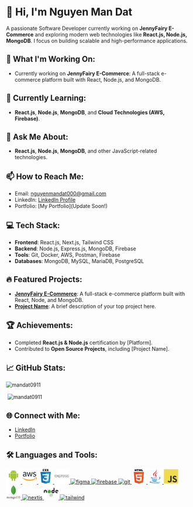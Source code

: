 # 👋 Hi, I'm Nguyen Man Dat

A passionate Software Developer currently working on **JennyFairy E-Commerce** and exploring modern web technologies like **React.js, Node.js, MongoDB**. I focus on building scalable and high-performance applications.

## 🔭 What I'm Working On:
- Currently working on **JennyFairy E-Commerce**: A full-stack e-commerce platform built with React, Node.js, and MongoDB.
  
## 🌱 Currently Learning:
- **React.js**, **Node.js**, **MongoDB**, and **Cloud Technologies (AWS, Firebase)**.

## 💬 Ask Me About:
- **React.js**, **Node.js**, **MongoDB**, and other JavaScript-related technologies.

## 📫 How to Reach Me:
- Email: [nguyenmandat000@gmail.com](mailto:nguyenmandat000@gmail.com)
- LinkedIn: [LinkedIn Profile](https://www.linkedin.com/in/mandat/)
- Portfolio: [My Portfolio](Update Soon!)

## 💻 Tech Stack:
- **Frontend**: React.js, Next.js, Tailwind CSS
- **Backend**: Node.js, Express.js, MongoDB, Firebase
- **Tools**: Git, Docker, AWS, Postman, Firebase
- **Databases**: MongoDB, MySQL, MariaDB, PostgreSQL

## 🔥 Featured Projects:
- **[JennyFairy E-Commerce](https://github.com/Mandat0911/JennyFairy-E-Commerce)**: A full-stack e-commerce platform built with React, Node, and MongoDB.
- **[Project Name](link)**: A brief description of your top project here.

## 🏆 Achievements:
- Completed **React.js & Node.js** certification by [Platform].
- Contributed to **Open Source Projects**, including [Project Name].

## 📈 GitHub Stats:
<p align="left">
  <img src="https://github-readme-stats.vercel.app/api/top-langs?username=mandat0911&show_icons=true&locale=en&layout=compact" alt="mandat0911" />
</p>

<p>&nbsp;<img align="center" src="https://github-readme-stats.vercel.app/api?username=mandat0911&show_icons=true&locale=en" alt="mandat0911" /></p>

## 🌐 Connect with Me:
- [LinkedIn]([https://www.linkedin.com/in/your-profile](https://www.linkedin.com/in/mandat/))
- [Portfolio]([https://your-portfolio.com](https://www.linkedin.com/in/mandat/))

## 🛠️ Languages and Tools:
<p align="left">
  <a href="https://developer.android.com" target="_blank" rel="noreferrer">
    <img src="https://raw.githubusercontent.com/devicons/devicon/master/icons/android/android-original-wordmark.svg" alt="android" width="40" height="40"/>
  </a>
  <a href="https://aws.amazon.com" target="_blank" rel="noreferrer">
    <img src="https://raw.githubusercontent.com/devicons/devicon/master/icons/amazonwebservices/amazonwebservices-original-wordmark.svg" alt="aws" width="40" height="40"/>
  </a>
  <a href="https://www.w3schools.com/css/" target="_blank" rel="noreferrer">
    <img src="https://raw.githubusercontent.com/devicons/devicon/master/icons/css3/css3-original-wordmark.svg" alt="css3" width="40" height="40"/>
  </a>
  <a href="https://expressjs.com" target="_blank" rel="noreferrer">
    <img src="https://raw.githubusercontent.com/devicons/devicon/master/icons/express/express-original-wordmark.svg" alt="express" width="40" height="40"/>
  </a>
  <a href="https://www.figma.com/" target="_blank" rel="noreferrer">
    <img src="https://www.vectorlogo.zone/logos/figma/figma-icon.svg" alt="figma" width="40" height="40"/>
  </a>
  <a href="https://firebase.google.com/" target="_blank" rel="noreferrer">
    <img src="https://www.vectorlogo.zone/logos/firebase/firebase-icon.svg" alt="firebase" width="40" height="40"/>
  </a>
  <a href="https://git-scm.com/" target="_blank" rel="noreferrer">
    <img src="https://www.vectorlogo.zone/logos/git-scm/git-scm-icon.svg" alt="git" width="40" height="40"/>
  </a>
  <a href="https://www.w3.org/html/" target="_blank" rel="noreferrer">
    <img src="https://raw.githubusercontent.com/devicons/devicon/master/icons/html5/html5-original-wordmark.svg" alt="html5" width="40" height="40"/>
  </a>
  <a href="https://www.java.com" target="_blank" rel="noreferrer">
    <img src="https://raw.githubusercontent.com/devicons/devicon/master/icons/java/java-original.svg" alt="java" width="40" height="40"/>
  </a>
  <a href="https://developer.mozilla.org/en-US/docs/Web/JavaScript" target="_blank" rel="noreferrer">
    <img src="https://raw.githubusercontent.com/devicons/devicon/master/icons/javascript/javascript-original.svg" alt="javascript" width="40" height="40"/>
  </a>
  <a href="https://www.mongodb.com/" target="_blank" rel="noreferrer">
    <img src="https://raw.githubusercontent.com/devicons/devicon/master/icons/mongodb/mongodb-original-wordmark.svg" alt="mongodb" width="40" height="40"/>
  </a>
  <a href="https://nextjs.org/" target="_blank" rel="noreferrer">
    <img src="https://cdn.worldvectorlogo.com/logos/nextjs-2.svg" alt="nextjs" width="40" height="40"/>
  </a>
  <a href="https://nodejs.org" target="_blank" rel="noreferrer">
    <img src="https://raw.githubusercontent.com/devicons/devicon/master/icons/nodejs/nodejs-original-wordmark.svg" alt="nodejs" width="40" height="40"/>
  </a>
  <a href="https://tailwindcss.com/" target="_blank" rel="noreferrer">
    <img src="https://www.vectorlogo.zone/logos/tailwindcss/tailwindcss-icon.svg" alt="tailwind" width="40" height="40"/>
  </a>
</p>

